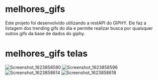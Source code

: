 # melhores_gifs

 Este projeto foi desenvolvido utilizando a restAPI do GIPHY. Ele faz a listagem dos trending gifs do dia e permite realizar busca por quaisquer outros gifs da base de dados do giphy.

# melhores_gifs telas

![Screenshot_1623858590](https://user-images.githubusercontent.com/12647636/122252053-70a74900-cea1-11eb-98c3-18011336a231.png)
![Screenshot_1623858596](https://user-images.githubusercontent.com/12647636/122252067-73a23980-cea1-11eb-8fb2-52ce72fa7043.png)
![Screenshot_1623858614](https://user-images.githubusercontent.com/12647636/122252081-76049380-cea1-11eb-914d-de8d2ab0778c.png)
![Screenshot_1623858618](https://user-images.githubusercontent.com/12647636/122252086-7866ed80-cea1-11eb-957a-b4f774e8ca9c.png)

